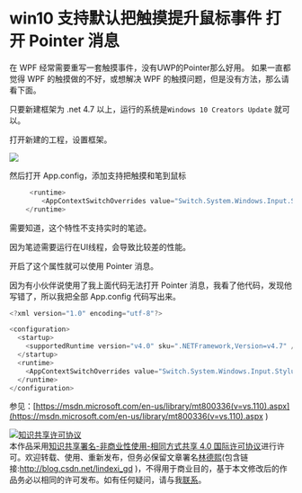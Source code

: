 
# win10 支持默认把触摸提升鼠标事件 打开 Pointer 消息

在 WPF 经常需要重写一套触摸事件，没有UWP的Pointer那么好用。
如果一直都觉得 WPF 的触摸做的不好，或想解决 WPF 的触摸问题，但是没有方法，那么请看下面。

<!--more-->



只要新建框架为 .net 4.7 以上，运行的系统是`Windows 10 Creators Update` 就可以。

打开新建的工程，设置框架。

![](http://image.acmx.xyz/AwCCAwMAItoFADbzBgABAAQArj4BAGZDAgBo6AkA6Nk%3D%2F2017417165611.jpg)

然后打开 App.config，添加支持把触摸和笔到鼠标


```csharp
     <runtime>
        <AppContextSwitchOverrides value="Switch.System.Windows.Input.Stylus.EnablePointerSupport=true"/>
    </runtime>
```

需要知道，这个特性不支持实时的笔迹。

因为笔迹需要运行在UI线程，会导致比较差的性能。

开启了这个属性就可以使用 Pointer 消息。

因为有小伙伴说使用了我上面代码无法打开 Pointer 消息，我看了他代码，发现他写错了，所以我把全部  App.config 代码写出来。

```csharp
<?xml version="1.0" encoding="utf-8"?>

<configuration>
  <startup>
    <supportedRuntime version="v4.0" sku=".NETFramework,Version=v4.7" />
  </startup>
  <runtime>
    <AppContextSwitchOverrides value="Switch.System.Windows.Input.Stylus.EnablePointerSupport=true" />
  </runtime>
</configuration>
```

参见：[https://msdn.microsoft.com/en-us/library/mt800336(v=vs.110).aspx](https://msdn.microsoft.com/en-us/library/mt800336(v=vs.110).aspx )





<a rel="license" href="http://creativecommons.org/licenses/by-nc-sa/4.0/"><img alt="知识共享许可协议" style="border-width:0" src="https://licensebuttons.net/l/by-nc-sa/4.0/88x31.png" /></a><br />本作品采用<a rel="license" href="http://creativecommons.org/licenses/by-nc-sa/4.0/">知识共享署名-非商业性使用-相同方式共享 4.0 国际许可协议</a>进行许可。欢迎转载、使用、重新发布，但务必保留文章署名[林德熙](http://blog.csdn.net/lindexi_gd)(包含链接:http://blog.csdn.net/lindexi_gd )，不得用于商业目的，基于本文修改后的作品务必以相同的许可发布。如有任何疑问，请与我[联系](mailto:lindexi_gd@163.com)。
